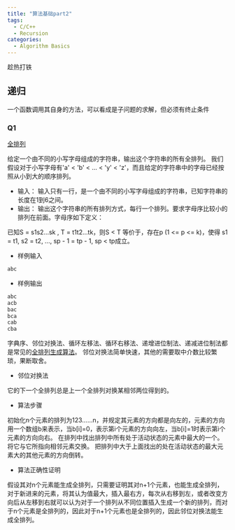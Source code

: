 ```yaml
---
title: "算法基础part2"
tags:
  - C/C++
  - Recursion
categories:
  - Algorithm Basics
---
```

趁热打铁

## 递归
一个函数调用其自身的方法，可以看成是子问题的求解，但必须有终止条件

### Q1
[全排列](http://cxsjsxmooc.openjudge.cn/2020t2springall/003/)

给定一个由不同的小写字母组成的字符串，输出这个字符串的所有全排列。 我们假设对于小写字母有'a' < 'b' < ... < 'y' < 'z'，而且给定的字符串中的字母已经按照从小到大的顺序排列。
- 输入：
输入只有一行，是一个由不同的小写字母组成的字符串，已知字符串的长度在1到6之间。
- 输出：
输出这个字符串的所有排列方式，每行一个排列。要求字母序比较小的排列在前面。字母序如下定义：

已知S = s1s2...sk , T = t1t2...tk，则S < T 等价于，存在p (1 <= p <= k)，使得
s1 = t1, s2 = t2, ..., sp - 1 = tp - 1, sp < tp成立。
- 样例输入
```markdown
abc
```
- 样例输出
```markdown
abc
acb
bac
bca
cab
cba
```

字典序、邻位对换法、循环左移法、循环右移法、递增进位制法、递减进位制法都是常见的[全排列生成算法](https://zh.wikipedia.org/wiki/%E5%85%A8%E6%8E%92%E5%88%97%E7%94%9F%E6%88%90%E7%AE%97%E6%B3%95)。
邻位对换法简单快速，其他的需要取中介数比较繁琐，果断取舍。
- 邻位对换法

它的下一个全排列总是上一个全排列对换某相邻两位得到的。
- 算法步骤

初始化n个元素的排列为123……n，并规定其元素的方向都是向左的，元素的方向用一个数组b来表示，当b[i]=0，表示第i个元素的方向向左，当b[i]=1时表示第i个元素的方向向右。
在排列中找出排列中所有处于活动状态的元素中最大的一个。
将它与它所指向相邻元素交换。
把排列中大于上面找出的处在活动状态的最大元素大的其他元素的方向倒转。
- 算法正确性证明

假设其对n个元素能生成全排列，只需要证明其对n+1个元素，也能生成全排列，对于新进来的元素，将其认为值最大，插入最右方，每次从右移到左，或者改变方向后从左移到右就可以认为对于一个排列从不同位置插入生成一个新的排列，而对于n个元素是全排列的，因此对于n+1个元素也是全排列的，因此邻位对换法能生成全排列。
